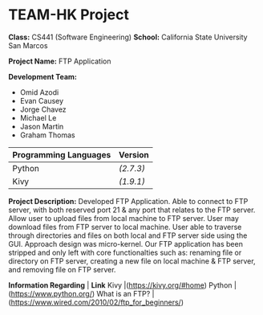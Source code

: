 # TEAM-HK Project

**Class:** CS441 (Software Engineering)
**School:** California State University San Marcos


**Project Name:** FTP Application

**Development Team:** 
- Omid Azodi
- Evan Causey
- Jorge Chavez
- Michael Le
- Jason Martin
- Graham Thomas

**Programming Languages** | **Version**
------------------------- | -----------
Python                    | *(2.7.3)*
Kivy                      | *(1.9.1)*


**Project Description:**
Developed FTP Application. Able to connect to FTP server, with both reserved
port 21 & any port that relates to the FTP server. Allow user to upload files 
from local machine to FTP server. User may download files from FTP server to 
local machine. User able to traverse through directories and files on both local 
and FTP server side using the GUI. Approach design was micro-kernel. Our FTP
application has been stripped and only left with core functionalties such as:
renaming file or directory on FTP server, creating a new file on local machine &
FTP server, and removing file on FTP server.


**Information Regarding** | **Link**
Kivy					  |(https://kivy.org/#home)
Python					  |(https://www.python.org/)
What is an FTP? 		  |(https://www.wired.com/2010/02/ftp_for_beginners/)